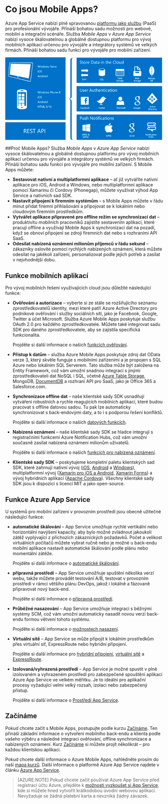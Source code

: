 <properties
    pageTitle="Co jsou Mobile Apps"
    description="Zjistěte, jaké výhody App Service přináší pro vaše firemní mobilní aplikace."
    services="app-service\mobile"
    documentationCenter=""
    authors="adrianhall"
    manager="dwrede"
    editor=""/>

<tags
    ms.service="app-service-mobile"
    ms.workload="na"
    ms.tgt_pltfrm="mobile-multiple"
    ms.devlang="na"
    ms.topic="hero-article"
    ms.date="05/03/2016"
    ms.author="krisagh"/>

# <a name="getting-started"> </a>Co jsou Mobile Apps?

Azure App Service nabízí plně spravovanou [platformu jako službu](https://azure.microsoft.com/overview/what-is-paas/) (PaaS) pro profesionální vývojáře. Přináší bohatou sadu možností pro webové, mobilní a integrační scénáře. Služba *Mobile Apps* v *Azure App Service* nabízí vysoce škálovatelnou a globálně dostupnou platformu pro vývoj mobilních aplikací určenou pro vývojáře a integrátory systémů ve velkých firmách. Přináší bohatou sadu funkcí pro vývojáře pro mobilní zařízení.

![Mobile Apps](./media/app-service-mobile-value-prop/overview.png)

##Proč Mobile Apps?
Služba *Mobile Apps* v *Azure App Service* nabízí vysoce škálovatelnou a globálně dostupnou platformu pro vývoj mobilních aplikací určenou pro vývojáře a integrátory systémů ve velkých firmách. Přináší bohatou sadu funkcí pro vývojáře pro mobilní zařízení. S Mobile Apps můžete:

- **Sestavovat nativní a multiplatformní aplikace** – ať již vytváříte nativní aplikace pro iOS, Android a Windows, nebo multiplatformní aplikace pomocí Xamarinu či Cordovy (Phonegap), můžete využívat výhod App Service a nativních sad SDK.
- **Nastavit připojení k firemním systémům** – s Mobile Apps můžete v řádu minut přidat firemní přihlašování a připojovat se k lokálním nebo cloudovým firemním prostředkům.
- **Vytvářet aplikace připravené pro offline režim se synchronizací dat** – produktivitu mobilních pracovníků zajistíte sestavením aplikací, které pracují offline a využívají Mobile Apps k synchronizaci dat na pozadí, když se obnoví připojení se zdroji firemních dat nebo s rozhraními API SaaS.
- **Odesílat nabízená oznámení milionům příjemců v řádu sekund** – zákazníky oslovíte pomocí rychlých nabízených oznámení, která můžete odesílat na jakékoli zařízení, personalizovat podle jejich potřeb a zasílat v nejvhodnější dobu.

## Funkce mobilních aplikací
Pro vývoj mobilních řešení využívajících cloud jsou důležité následující funkce:

- **Ověřování a autorizace** – vyberte si ze stále se rozšiřujícího seznamu zprostředkovatelů identity, mezi které patří Azure Active Directory pro podnikové ověřování i služby sociálních sítí, jako je Facebook, Google, Twitter a účet Microsoft.  Služba Azure Mobile Apps poskytuje službu OAuth 2.0 pro každého zprostředkovatele.  Můžete také integrovat sadu SDK pro daného zprostředkovatele, aby se zajistila specifická funkcionalita.

  Projděte si další informace o našich [funkcích ověřování].

- **Přístup k datům** – služba Azure Mobile Apps poskytuje zdroj dat OData verze 3, který skvěle funguje s mobilními zařízeními a je propojen s SQL Azure nebo lokálním SQL Serverem.  Tato služba může být založena na Entity Framework, což vám umožní snadnou integraci s jinými zprostředkovateli dat NoSQL i SQL, včetně [Azure Table Storage], MongoDB, [DocumentDB] a rozhraní API pro SaaS, jako je Office 365 a Salesforce.com.
- **Synchronizace offline dat** – naše klientské sady SDK usnadňují vytváření robustních a rychle reagujících mobilních aplikací, které budou pracovat s offline datovou sadou. Tu pak lze automaticky synchronizovat s back-endovými daty, a to i s podporou řešení konfliktů.

  Projděte si další informace o našich [datových funkcích].

- **Nabízená oznámení** – naše klientské sady SDK se hladce integrují s registračními funkcemi Azure Notification Hubs, což vám umožní současně zasílat nabízená oznámení milionům uživatelů.

  Projděte si další informace o našich [funkcích pro nabízená oznámení].

- **Klientské sady SDK** – poskytujeme kompletní paletu klientských sad SDK, které zahrnují nativní vývoj ([iOS], [Android] a [Windows]), multiplatformní vývoj ([Xamarin pro iOS a Android], [Xamarin Forms]) a vývoj hybridních aplikací ([Apache Cordova]).  Všechny klientské sady SDK jsou k dispozici s licencí MIT a jako open-source.

## Funkce Azure App Service
U systémů pro mobilní zařízení v provozním prostředí jsou obecně užitečné následující funkce:

- **automatické škálování** – App Service umožňuje rychlé vertikální nebo horizontální navýšení kapacity, aby bylo možné zvládnout jakoukoli zátěž vyplývající z příchozích zákaznických požadavků. Počet a velikost virtuálních počítačů můžete vybrat ručně nebo je možné u back-endu mobilní aplikace nastavit automatické škálování podle plánu nebo momentální zátěže.

  Projděte si další informace o [automatické škálování].

- **přípravná prostředí** – App Service umožňuje spuštění několika verzí webu, takže můžete provádět testování A/B, testovat v provozním prostředí v rámci většího plánu DevOps, jakož i lokálně a fázovaně připravovat nový back-end.

  Projděte si další informace o [přípravná prostředí].

- **Průběžné nasazování** – App Service umožňuje integraci s běžnými systémy SCM, což vám umožní automaticky nasadit novou verzi back-endu formou větvení tohoto systému.

  Projděte si další informace o [možnostech nasazení].

- **Virtuální sítě** – App Service se může připojit k lokálním prostředkům přes virtuální síť, ExpressRoute nebo hybridní připojení.

  Projděte si další informace pro [hybridní připojení], [virtuální sítě] a [ExpressRoute].

- **Izolovaná/vyhrazená prostředí** – App Service je možné spustit v plně izolovaném a vyhrazeném prostředí pro zabezpečené spouštění aplikací Azure App Service ve velkém měřítku.  Je to ideální pro aplikační procesy vyžadující velmi velký rozsah, izolaci nebo zabezpečený přístup.

  Projděte si další informace o [Prostředí App Service].

## Začínáme ##
Pokud chcete začít s Mobile Apps, postupujte podle kurzu [Začínáme].  Ten přináší základní informace o vytvoření mobilního back-endu a klienta podle vašeho výběru a následné integraci ověřování, offline synchronizace a nabízených oznámení.  Kurz [Začínáme] si můžete projít několikrát – pro každou klientskou aplikaci.

Pokud chcete další informace o Azure Mobile Apps, nahlédněte prosím do naší [mapa kurzů].
Další informace o platformě Azure App Service najdete v článku [Azure App Service].

>[AZURE.NOTE] Pokud chcete začít používat Azure App Service před registrací účtu Azure, přejděte k [možnosti vyzkoušet si App Service](https://tryappservice.azure.com/?appServiceName=mobile), kde si můžete hned vytvořit krátkodobou úvodní webovou aplikaci. Nevyžaduje se žádná platební karta a nevzniká žádný závazek.

<!-- URLs. -->
[Migrace mobilní služby do App Service]: app-service-mobile-migrating-from-mobile-services.md
[Azure App Service]: ../app-service/app-service-value-prop-what-is.md
[Začínáme]: app-service-mobile-ios-get-started.md
[Azure Table Storage]: ../storage/storage-getting-started-guide.md
[DocumentDB]: ../documentdb/documentdb-get-started.md
[funkcích ověřování]: ./app-service-mobile-auth.md
[datových funkcích]: ./app-service-mobile-offline-data-sync.md
[funkcích pro nabízená oznámení]: ../notification-hubs/notification-hubs-overview.md
[iOS]: ./app-service-mobile-ios-how-to-use-client-library.md
[Android]: ./app-service-mobile-android-how-to-use-client-library.md
[Windows]: ./app-service-mobile-dotnet-how-to-use-client-library.md
[Xamarin pro iOS a Android]: ./app-service-mobile-dotnet-how-to-use-client-library.md
[Xamarin Forms]: ./app-service-mobile-xamarin-forms-get-started.md
[Apache Cordova]: ./app-service-mobile-cordova-how-to-use-client-library.md
[automatické škálování]: ../app-service-web/web-sites-scale.md
[přípravná prostředí]: ../app-service-web/web-sites-staged-publishing.md
[možnostech nasazení]: ../app-service-web/web-sites-deploy.md
[hybridní připojení]: ../app-service-web/web-sites-hybrid-connection-get-started.md
[virtuální sítě]: ../app-service-web/web-sites-integrate-with-vnet.md
[ExpressRoute]: ../app-service/app-service-app-service-environment-network-configuration-expressroute.md
[Prostředí App Service]: ../app-service-web/app-service-app-service-environment-intro.md
[mapa kurzů]: https://azure.microsoft.com/en-us/documentation/learning-paths/appservice-mobileapps/



<!--HONumber=Aug16_HO4-->


